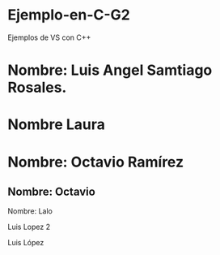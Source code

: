 # Ejemplo-en-C-G2
Ejemplos de VS con C++

Nombre: Luis Angel Samtiago Rosales. 
=======

Nombre
Laura
=======

Nombre: Octavio Ramírez
=======
Nombre: Octavio
------
Nombre: Lalo

Luis Lopez 2


Luis López



